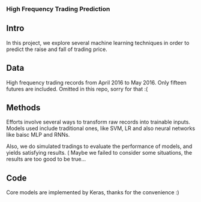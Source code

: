 ### High Frequency Trading Prediction

## Intro

In this project, we explore several machine learning techniques in order to predict the raise and fall of trading price.

## Data 

High frequency trading records from April 2016 to May 2016. Only fifteen futures are included. Omitted in this repo, sorry for that :(

## Methods

Efforts involve several ways to transform raw records into trainable inputs. Models used include traditional ones, like SVM, LR and also neural networks like baisc MLP and RNNs.

Also, we do simulated tradings to evaluate the performance of models, and yields satisfying results. ( Maybe we failed to consider some situations, the results are too good to be true...

## Code 

Core models are implemented by Keras, thanks for the convenience :)

